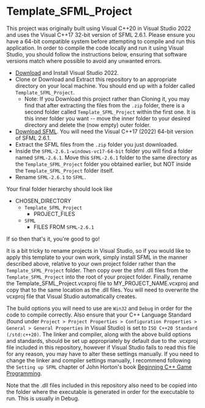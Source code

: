 # Template_SFML_Project

This project was originally built using Visual C++20 in Visual Studio 2022 and uses the Visual C++17 32-bit version of SFML 2.6.1. Please ensure you have a 64-bit compatible system before attempting to compile and run this application.
In order to compile the code locally and run it using Visual Studio, you should follow the instructions below, ensuring that software versions match where possible to avoid any unwanted errors.

 - [Download](https://visualstudio.microsoft.com/vs/) and Install Visual Studio 2022.
 - Clone or Download and Extract this repository to an appropriate directory on your local machine. You should end up with a folder called ``Template_SFML_Project``.
   - Note: If you Download this project rather than Cloning it, you may find that after extracting the files from the ``.zip`` folder, there is a second folder called ``Template_SFML_Project`` within the first one. It is this inner folder you want -- move the inner folder to your desired directory and delete the (now empty) outer folder.
 - [Download SFML](https://www.sfml-dev.org/download/sfml/2.6.1/). You will need the Visual C++17 (2022) 64-bit version of SFML 2.6.1.
 - Extract the SFML files from the ``.zip`` folder you just downloaded.
 - Inside the ``SFML-2.6.1-windows-vc17-64-bit`` folder you will find a folder named ``SFML-2.6.1``. Move this ``SFML-2.6.1`` folder to the same directory as the ``Template_SFML_Project`` folder you obtained earlier, but NOT inside the ``Template_SFML_Project`` folder itself.
 - Rename ``SFML-2.6.1`` to ``SFML.``

Your final folder hierarchy should look like

 - CHOSEN_DIRECTORY
   - ``Template_SFML_Project``
     - PROJECT_FILES
   - ``SFML``
     - FILES FROM ``SFML-2.6.1``

If so then that's it, you're good to go! 

It is a bit tricky to rename projects in Visual Studio, so if you would like to apply this template to your own work, simply install SFML in the manner described above, relative to your own project folder rather than the ``Template_SFML_Project`` folder. 
Then copy over the sfml .dll files from the ``Template_SFML_Project`` into the root of your project folder. 
Finally, rename the Template_SFML_Project.vcxproj file to MY_PROJECT_NAME.vcxproj and copy that to the same location as the .dll files. 
You will need to overwrite the vcxproj file that Visual Studio automatically creates.

The build options you will need to use are ``Win32`` and ``Debug`` in order for the code to compile correctly. Also ensure that your C++ Language Standard (found under ``Project > Project Properties > Configuration Properties > General > General Properties`` in Visual Studio) is set to ``ISO C++20 Standard (/std:c++20)``.
The linker and compiler, along with the above build options and standards, should be set up appropriately by default due to the .vcxproj file included in this repository, however if Visual Studio fails to read this file for any reason, you may have to alter these settings manually. 
If you need to change the linker and compiler settings manually, I recommend following the ``Setting up SFML`` chapter of John Horton's book [Beginning C++ Game Programming](https://subscription.packtpub.com/search?query=beginning%20c%2020%20game%20programming).

Note that the .dll files included in this repository also need to be copied into the folder where the executable is generated in order for the executable to run. This is usually in Debug.
